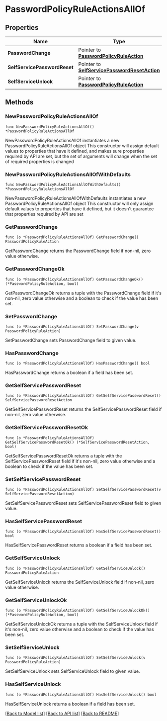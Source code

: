 # PasswordPolicyRuleActionsAllOf

## Properties

Name | Type | Description | Notes
------------ | ------------- | ------------- | -------------
**PasswordChange** | Pointer to [**PasswordPolicyRuleAction**](PasswordPolicyRuleAction.md) |  | [optional] 
**SelfServicePasswordReset** | Pointer to [**SelfServicePasswordResetAction**](SelfServicePasswordResetAction.md) |  | [optional] 
**SelfServiceUnlock** | Pointer to [**PasswordPolicyRuleAction**](PasswordPolicyRuleAction.md) |  | [optional] 

## Methods

### NewPasswordPolicyRuleActionsAllOf

`func NewPasswordPolicyRuleActionsAllOf() *PasswordPolicyRuleActionsAllOf`

NewPasswordPolicyRuleActionsAllOf instantiates a new PasswordPolicyRuleActionsAllOf object
This constructor will assign default values to properties that have it defined,
and makes sure properties required by API are set, but the set of arguments
will change when the set of required properties is changed

### NewPasswordPolicyRuleActionsAllOfWithDefaults

`func NewPasswordPolicyRuleActionsAllOfWithDefaults() *PasswordPolicyRuleActionsAllOf`

NewPasswordPolicyRuleActionsAllOfWithDefaults instantiates a new PasswordPolicyRuleActionsAllOf object
This constructor will only assign default values to properties that have it defined,
but it doesn't guarantee that properties required by API are set

### GetPasswordChange

`func (o *PasswordPolicyRuleActionsAllOf) GetPasswordChange() PasswordPolicyRuleAction`

GetPasswordChange returns the PasswordChange field if non-nil, zero value otherwise.

### GetPasswordChangeOk

`func (o *PasswordPolicyRuleActionsAllOf) GetPasswordChangeOk() (*PasswordPolicyRuleAction, bool)`

GetPasswordChangeOk returns a tuple with the PasswordChange field if it's non-nil, zero value otherwise
and a boolean to check if the value has been set.

### SetPasswordChange

`func (o *PasswordPolicyRuleActionsAllOf) SetPasswordChange(v PasswordPolicyRuleAction)`

SetPasswordChange sets PasswordChange field to given value.

### HasPasswordChange

`func (o *PasswordPolicyRuleActionsAllOf) HasPasswordChange() bool`

HasPasswordChange returns a boolean if a field has been set.

### GetSelfServicePasswordReset

`func (o *PasswordPolicyRuleActionsAllOf) GetSelfServicePasswordReset() SelfServicePasswordResetAction`

GetSelfServicePasswordReset returns the SelfServicePasswordReset field if non-nil, zero value otherwise.

### GetSelfServicePasswordResetOk

`func (o *PasswordPolicyRuleActionsAllOf) GetSelfServicePasswordResetOk() (*SelfServicePasswordResetAction, bool)`

GetSelfServicePasswordResetOk returns a tuple with the SelfServicePasswordReset field if it's non-nil, zero value otherwise
and a boolean to check if the value has been set.

### SetSelfServicePasswordReset

`func (o *PasswordPolicyRuleActionsAllOf) SetSelfServicePasswordReset(v SelfServicePasswordResetAction)`

SetSelfServicePasswordReset sets SelfServicePasswordReset field to given value.

### HasSelfServicePasswordReset

`func (o *PasswordPolicyRuleActionsAllOf) HasSelfServicePasswordReset() bool`

HasSelfServicePasswordReset returns a boolean if a field has been set.

### GetSelfServiceUnlock

`func (o *PasswordPolicyRuleActionsAllOf) GetSelfServiceUnlock() PasswordPolicyRuleAction`

GetSelfServiceUnlock returns the SelfServiceUnlock field if non-nil, zero value otherwise.

### GetSelfServiceUnlockOk

`func (o *PasswordPolicyRuleActionsAllOf) GetSelfServiceUnlockOk() (*PasswordPolicyRuleAction, bool)`

GetSelfServiceUnlockOk returns a tuple with the SelfServiceUnlock field if it's non-nil, zero value otherwise
and a boolean to check if the value has been set.

### SetSelfServiceUnlock

`func (o *PasswordPolicyRuleActionsAllOf) SetSelfServiceUnlock(v PasswordPolicyRuleAction)`

SetSelfServiceUnlock sets SelfServiceUnlock field to given value.

### HasSelfServiceUnlock

`func (o *PasswordPolicyRuleActionsAllOf) HasSelfServiceUnlock() bool`

HasSelfServiceUnlock returns a boolean if a field has been set.


[[Back to Model list]](../README.md#documentation-for-models) [[Back to API list]](../README.md#documentation-for-api-endpoints) [[Back to README]](../README.md)


